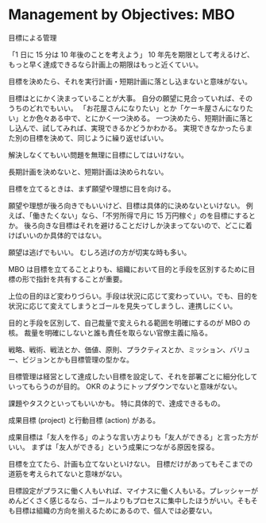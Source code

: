 # Management by Objectives: MBO

目標による管理

「1 日に 15 分は 10 年後のことを考えよう」
10 年先を期限として考えるけど、もっと早く達成できるなら計画上の期限はもっと近くていい。

目標を決めたら、それを実行計画・短期計画に落とし込まないと意味がない。

目標はとにかく決まっていることが大事。
自分の願望に見合っていれば、そのうちのどれでもいい。
「お花屋さんになりたい」とか「ケーキ屋さんになりたい」とか色々ある中で、とにかく一つ決める。
一つ決めたら、短期計画に落とし込んで、試してみれば、実現できるかどうかわかる。
実現できなかったらまた別の目標を決めて、同じように繰り返せばいい。

解決しなくてもいい問題を無理に目標にしてはいけない。

長期計画を決めないと、短期計画は決められない。

目標を立てるときは、まず願望や理想に目を向ける。

願望や理想が後ろ向きでもいいけど、目標は具体的に決めないといけない。
例えば、「働きたくない」なら、「不労所得で月に 15 万円稼ぐ」のを目標にするとか。
後ろ向きな目標はそれを避けることだけしか決まってないので、どこに着けばいいのか具体的ではない。

願望は逃げでもいい。
むしろ逃げの方が切実な時も多い。

MBO は目標を立てることよりも、組織において目的と手段を区別するために目標の形で指針を共有することが重要。

上位の目的ほど変わりづらい。手段は状況に応じて変わっていい。でも、目的を状況に応じて変えてしまうとゴールを見失ってしまうし、連携しにくい。

目的と手段を区別して、自己裁量で変えられる範囲を明確にするのが MBO の核。
裁量を明確にしないと誰も責任を取らない官僚主義に陥る。

戦略、戦術、戦法とか、価値、原則、プラクティスとか、ミッション、バリュー、ビジョンとかも目標管理の型かな。

目標管理は経営として達成したい目標を設定して、それを部署ごとに細分化していってもらうのが目的。
OKR のようにトップダウンでないと意味がない。

課題やタスクといってもいいかも。
特に具体的で、達成できるもの。

成果目標 (project) と行動目標 (action) がある。

成果目標は「友人を作る」のような言い方よりも「友人ができる」と言った方がいい。
まずは「友人ができる」という成果につながる原因を探る。

目標を立てたら、計画も立てないといけない。
目標だけがあってもそこまでの道筋を考えられてないと意味がない。

目標設定がプラスに働く人もいれば、マイナスに働く人もいる。プレッシャーがめんどくさく感じるなら、ゴールよりもプロセスに集中したほうがいい。そもそも目標は組織の方向を揃えるためにあるので、個人では必要ない。
